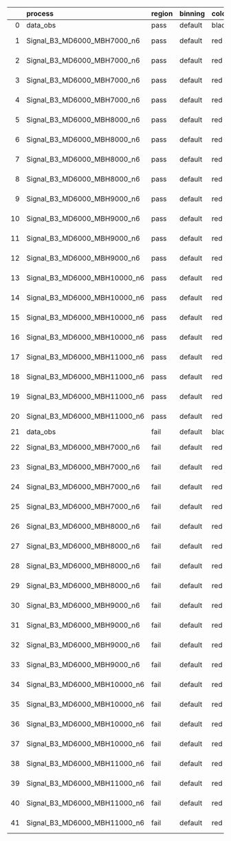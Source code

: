 |    | process                      | region   | binning   | color   | process_type   |   scale | variation   | source_filename                                                       | source_histname    | alias                        | title     |   combine_idx |     lnN |   shapes | syst_type   | direction   | variation_alias   |
|---:|:-----------------------------|:---------|:----------|:--------|:---------------|--------:|:------------|:----------------------------------------------------------------------|:-------------------|:-----------------------------|:----------|--------------:|--------:|---------:|:------------|:------------|:------------------|
|  0 | data_obs                     | pass     | default   | black   | DATA           |       1 | nominal     | ./histograms_for_2DAlphabet_v18//BH_Data.root                         | hpass              | Data                         | Data      |           nan | nan     |      nan | nan         | nan         | nan               |
|  1 | Signal_B3_MD6000_MBH7000_n6  | pass     | default   | red     | SIGNAL         |       1 | lumi        | ./histograms_for_2DAlphabet_v18//BH_Signal_B3_MD6000_MBH7000_n6.root  | hpass              | Signal_B3_MD6000_MBH7000_n6  | BH signal |           nan |   1.016 |      nan | lnN         | nan         | nan               |
|  2 | Signal_B3_MD6000_MBH7000_n6  | pass     | default   | red     | SIGNAL         |       1 | SVM         | ./histograms_for_2DAlphabet_v18//BH_Signal_B3_MD6000_MBH7000_n6.root  | hpass_SVMsyst_up   | Signal_B3_MD6000_MBH7000_n6  | BH signal |           nan | nan     |        1 | shapes      | Up          | SVMsyst           |
|  3 | Signal_B3_MD6000_MBH7000_n6  | pass     | default   | red     | SIGNAL         |       1 | SVM         | ./histograms_for_2DAlphabet_v18//BH_Signal_B3_MD6000_MBH7000_n6.root  | hpass_SVMsyst_down | Signal_B3_MD6000_MBH7000_n6  | BH signal |           nan | nan     |        1 | shapes      | Down        | SVMsyst           |
|  4 | Signal_B3_MD6000_MBH7000_n6  | pass     | default   | red     | SIGNAL         |       1 | nominal     | ./histograms_for_2DAlphabet_v18//BH_Signal_B3_MD6000_MBH7000_n6.root  | hpass              | Signal_B3_MD6000_MBH7000_n6  | BH signal |           nan | nan     |      nan | nan         | nan         | nan               |
|  5 | Signal_B3_MD6000_MBH8000_n6  | pass     | default   | red     | SIGNAL         |       1 | lumi        | ./histograms_for_2DAlphabet_v18//BH_Signal_B3_MD6000_MBH8000_n6.root  | hpass              | Signal_B3_MD6000_MBH8000_n6  | BH signal |           nan |   1.016 |      nan | lnN         | nan         | nan               |
|  6 | Signal_B3_MD6000_MBH8000_n6  | pass     | default   | red     | SIGNAL         |       1 | SVM         | ./histograms_for_2DAlphabet_v18//BH_Signal_B3_MD6000_MBH8000_n6.root  | hpass_SVMsyst_up   | Signal_B3_MD6000_MBH8000_n6  | BH signal |           nan | nan     |        1 | shapes      | Up          | SVMsyst           |
|  7 | Signal_B3_MD6000_MBH8000_n6  | pass     | default   | red     | SIGNAL         |       1 | SVM         | ./histograms_for_2DAlphabet_v18//BH_Signal_B3_MD6000_MBH8000_n6.root  | hpass_SVMsyst_down | Signal_B3_MD6000_MBH8000_n6  | BH signal |           nan | nan     |        1 | shapes      | Down        | SVMsyst           |
|  8 | Signal_B3_MD6000_MBH8000_n6  | pass     | default   | red     | SIGNAL         |       1 | nominal     | ./histograms_for_2DAlphabet_v18//BH_Signal_B3_MD6000_MBH8000_n6.root  | hpass              | Signal_B3_MD6000_MBH8000_n6  | BH signal |           nan | nan     |      nan | nan         | nan         | nan               |
|  9 | Signal_B3_MD6000_MBH9000_n6  | pass     | default   | red     | SIGNAL         |       1 | lumi        | ./histograms_for_2DAlphabet_v18//BH_Signal_B3_MD6000_MBH9000_n6.root  | hpass              | Signal_B3_MD6000_MBH9000_n6  | BH signal |           nan |   1.016 |      nan | lnN         | nan         | nan               |
| 10 | Signal_B3_MD6000_MBH9000_n6  | pass     | default   | red     | SIGNAL         |       1 | SVM         | ./histograms_for_2DAlphabet_v18//BH_Signal_B3_MD6000_MBH9000_n6.root  | hpass_SVMsyst_up   | Signal_B3_MD6000_MBH9000_n6  | BH signal |           nan | nan     |        1 | shapes      | Up          | SVMsyst           |
| 11 | Signal_B3_MD6000_MBH9000_n6  | pass     | default   | red     | SIGNAL         |       1 | SVM         | ./histograms_for_2DAlphabet_v18//BH_Signal_B3_MD6000_MBH9000_n6.root  | hpass_SVMsyst_down | Signal_B3_MD6000_MBH9000_n6  | BH signal |           nan | nan     |        1 | shapes      | Down        | SVMsyst           |
| 12 | Signal_B3_MD6000_MBH9000_n6  | pass     | default   | red     | SIGNAL         |       1 | nominal     | ./histograms_for_2DAlphabet_v18//BH_Signal_B3_MD6000_MBH9000_n6.root  | hpass              | Signal_B3_MD6000_MBH9000_n6  | BH signal |           nan | nan     |      nan | nan         | nan         | nan               |
| 13 | Signal_B3_MD6000_MBH10000_n6 | pass     | default   | red     | SIGNAL         |       1 | lumi        | ./histograms_for_2DAlphabet_v18//BH_Signal_B3_MD6000_MBH10000_n6.root | hpass              | Signal_B3_MD6000_MBH10000_n6 | BH signal |           nan |   1.016 |      nan | lnN         | nan         | nan               |
| 14 | Signal_B3_MD6000_MBH10000_n6 | pass     | default   | red     | SIGNAL         |       1 | SVM         | ./histograms_for_2DAlphabet_v18//BH_Signal_B3_MD6000_MBH10000_n6.root | hpass_SVMsyst_up   | Signal_B3_MD6000_MBH10000_n6 | BH signal |           nan | nan     |        1 | shapes      | Up          | SVMsyst           |
| 15 | Signal_B3_MD6000_MBH10000_n6 | pass     | default   | red     | SIGNAL         |       1 | SVM         | ./histograms_for_2DAlphabet_v18//BH_Signal_B3_MD6000_MBH10000_n6.root | hpass_SVMsyst_down | Signal_B3_MD6000_MBH10000_n6 | BH signal |           nan | nan     |        1 | shapes      | Down        | SVMsyst           |
| 16 | Signal_B3_MD6000_MBH10000_n6 | pass     | default   | red     | SIGNAL         |       1 | nominal     | ./histograms_for_2DAlphabet_v18//BH_Signal_B3_MD6000_MBH10000_n6.root | hpass              | Signal_B3_MD6000_MBH10000_n6 | BH signal |           nan | nan     |      nan | nan         | nan         | nan               |
| 17 | Signal_B3_MD6000_MBH11000_n6 | pass     | default   | red     | SIGNAL         |       1 | lumi        | ./histograms_for_2DAlphabet_v18//BH_Signal_B3_MD6000_MBH11000_n6.root | hpass              | Signal_B3_MD6000_MBH11000_n6 | BH signal |           nan |   1.016 |      nan | lnN         | nan         | nan               |
| 18 | Signal_B3_MD6000_MBH11000_n6 | pass     | default   | red     | SIGNAL         |       1 | SVM         | ./histograms_for_2DAlphabet_v18//BH_Signal_B3_MD6000_MBH11000_n6.root | hpass_SVMsyst_up   | Signal_B3_MD6000_MBH11000_n6 | BH signal |           nan | nan     |        1 | shapes      | Up          | SVMsyst           |
| 19 | Signal_B3_MD6000_MBH11000_n6 | pass     | default   | red     | SIGNAL         |       1 | SVM         | ./histograms_for_2DAlphabet_v18//BH_Signal_B3_MD6000_MBH11000_n6.root | hpass_SVMsyst_down | Signal_B3_MD6000_MBH11000_n6 | BH signal |           nan | nan     |        1 | shapes      | Down        | SVMsyst           |
| 20 | Signal_B3_MD6000_MBH11000_n6 | pass     | default   | red     | SIGNAL         |       1 | nominal     | ./histograms_for_2DAlphabet_v18//BH_Signal_B3_MD6000_MBH11000_n6.root | hpass              | Signal_B3_MD6000_MBH11000_n6 | BH signal |           nan | nan     |      nan | nan         | nan         | nan               |
| 21 | data_obs                     | fail     | default   | black   | DATA           |       1 | nominal     | ./histograms_for_2DAlphabet_v18//BH_Data.root                         | hfail              | Data                         | Data      |           nan | nan     |      nan | nan         | nan         | nan               |
| 22 | Signal_B3_MD6000_MBH7000_n6  | fail     | default   | red     | SIGNAL         |       1 | lumi        | ./histograms_for_2DAlphabet_v18//BH_Signal_B3_MD6000_MBH7000_n6.root  | hfail              | Signal_B3_MD6000_MBH7000_n6  | BH signal |           nan |   1.016 |      nan | lnN         | nan         | nan               |
| 23 | Signal_B3_MD6000_MBH7000_n6  | fail     | default   | red     | SIGNAL         |       1 | SVM         | ./histograms_for_2DAlphabet_v18//BH_Signal_B3_MD6000_MBH7000_n6.root  | hfail_SVMsyst_up   | Signal_B3_MD6000_MBH7000_n6  | BH signal |           nan | nan     |        1 | shapes      | Up          | SVMsyst           |
| 24 | Signal_B3_MD6000_MBH7000_n6  | fail     | default   | red     | SIGNAL         |       1 | SVM         | ./histograms_for_2DAlphabet_v18//BH_Signal_B3_MD6000_MBH7000_n6.root  | hfail_SVMsyst_down | Signal_B3_MD6000_MBH7000_n6  | BH signal |           nan | nan     |        1 | shapes      | Down        | SVMsyst           |
| 25 | Signal_B3_MD6000_MBH7000_n6  | fail     | default   | red     | SIGNAL         |       1 | nominal     | ./histograms_for_2DAlphabet_v18//BH_Signal_B3_MD6000_MBH7000_n6.root  | hfail              | Signal_B3_MD6000_MBH7000_n6  | BH signal |           nan | nan     |      nan | nan         | nan         | nan               |
| 26 | Signal_B3_MD6000_MBH8000_n6  | fail     | default   | red     | SIGNAL         |       1 | lumi        | ./histograms_for_2DAlphabet_v18//BH_Signal_B3_MD6000_MBH8000_n6.root  | hfail              | Signal_B3_MD6000_MBH8000_n6  | BH signal |           nan |   1.016 |      nan | lnN         | nan         | nan               |
| 27 | Signal_B3_MD6000_MBH8000_n6  | fail     | default   | red     | SIGNAL         |       1 | SVM         | ./histograms_for_2DAlphabet_v18//BH_Signal_B3_MD6000_MBH8000_n6.root  | hfail_SVMsyst_up   | Signal_B3_MD6000_MBH8000_n6  | BH signal |           nan | nan     |        1 | shapes      | Up          | SVMsyst           |
| 28 | Signal_B3_MD6000_MBH8000_n6  | fail     | default   | red     | SIGNAL         |       1 | SVM         | ./histograms_for_2DAlphabet_v18//BH_Signal_B3_MD6000_MBH8000_n6.root  | hfail_SVMsyst_down | Signal_B3_MD6000_MBH8000_n6  | BH signal |           nan | nan     |        1 | shapes      | Down        | SVMsyst           |
| 29 | Signal_B3_MD6000_MBH8000_n6  | fail     | default   | red     | SIGNAL         |       1 | nominal     | ./histograms_for_2DAlphabet_v18//BH_Signal_B3_MD6000_MBH8000_n6.root  | hfail              | Signal_B3_MD6000_MBH8000_n6  | BH signal |           nan | nan     |      nan | nan         | nan         | nan               |
| 30 | Signal_B3_MD6000_MBH9000_n6  | fail     | default   | red     | SIGNAL         |       1 | lumi        | ./histograms_for_2DAlphabet_v18//BH_Signal_B3_MD6000_MBH9000_n6.root  | hfail              | Signal_B3_MD6000_MBH9000_n6  | BH signal |           nan |   1.016 |      nan | lnN         | nan         | nan               |
| 31 | Signal_B3_MD6000_MBH9000_n6  | fail     | default   | red     | SIGNAL         |       1 | SVM         | ./histograms_for_2DAlphabet_v18//BH_Signal_B3_MD6000_MBH9000_n6.root  | hfail_SVMsyst_up   | Signal_B3_MD6000_MBH9000_n6  | BH signal |           nan | nan     |        1 | shapes      | Up          | SVMsyst           |
| 32 | Signal_B3_MD6000_MBH9000_n6  | fail     | default   | red     | SIGNAL         |       1 | SVM         | ./histograms_for_2DAlphabet_v18//BH_Signal_B3_MD6000_MBH9000_n6.root  | hfail_SVMsyst_down | Signal_B3_MD6000_MBH9000_n6  | BH signal |           nan | nan     |        1 | shapes      | Down        | SVMsyst           |
| 33 | Signal_B3_MD6000_MBH9000_n6  | fail     | default   | red     | SIGNAL         |       1 | nominal     | ./histograms_for_2DAlphabet_v18//BH_Signal_B3_MD6000_MBH9000_n6.root  | hfail              | Signal_B3_MD6000_MBH9000_n6  | BH signal |           nan | nan     |      nan | nan         | nan         | nan               |
| 34 | Signal_B3_MD6000_MBH10000_n6 | fail     | default   | red     | SIGNAL         |       1 | lumi        | ./histograms_for_2DAlphabet_v18//BH_Signal_B3_MD6000_MBH10000_n6.root | hfail              | Signal_B3_MD6000_MBH10000_n6 | BH signal |           nan |   1.016 |      nan | lnN         | nan         | nan               |
| 35 | Signal_B3_MD6000_MBH10000_n6 | fail     | default   | red     | SIGNAL         |       1 | SVM         | ./histograms_for_2DAlphabet_v18//BH_Signal_B3_MD6000_MBH10000_n6.root | hfail_SVMsyst_up   | Signal_B3_MD6000_MBH10000_n6 | BH signal |           nan | nan     |        1 | shapes      | Up          | SVMsyst           |
| 36 | Signal_B3_MD6000_MBH10000_n6 | fail     | default   | red     | SIGNAL         |       1 | SVM         | ./histograms_for_2DAlphabet_v18//BH_Signal_B3_MD6000_MBH10000_n6.root | hfail_SVMsyst_down | Signal_B3_MD6000_MBH10000_n6 | BH signal |           nan | nan     |        1 | shapes      | Down        | SVMsyst           |
| 37 | Signal_B3_MD6000_MBH10000_n6 | fail     | default   | red     | SIGNAL         |       1 | nominal     | ./histograms_for_2DAlphabet_v18//BH_Signal_B3_MD6000_MBH10000_n6.root | hfail              | Signal_B3_MD6000_MBH10000_n6 | BH signal |           nan | nan     |      nan | nan         | nan         | nan               |
| 38 | Signal_B3_MD6000_MBH11000_n6 | fail     | default   | red     | SIGNAL         |       1 | lumi        | ./histograms_for_2DAlphabet_v18//BH_Signal_B3_MD6000_MBH11000_n6.root | hfail              | Signal_B3_MD6000_MBH11000_n6 | BH signal |           nan |   1.016 |      nan | lnN         | nan         | nan               |
| 39 | Signal_B3_MD6000_MBH11000_n6 | fail     | default   | red     | SIGNAL         |       1 | SVM         | ./histograms_for_2DAlphabet_v18//BH_Signal_B3_MD6000_MBH11000_n6.root | hfail_SVMsyst_up   | Signal_B3_MD6000_MBH11000_n6 | BH signal |           nan | nan     |        1 | shapes      | Up          | SVMsyst           |
| 40 | Signal_B3_MD6000_MBH11000_n6 | fail     | default   | red     | SIGNAL         |       1 | SVM         | ./histograms_for_2DAlphabet_v18//BH_Signal_B3_MD6000_MBH11000_n6.root | hfail_SVMsyst_down | Signal_B3_MD6000_MBH11000_n6 | BH signal |           nan | nan     |        1 | shapes      | Down        | SVMsyst           |
| 41 | Signal_B3_MD6000_MBH11000_n6 | fail     | default   | red     | SIGNAL         |       1 | nominal     | ./histograms_for_2DAlphabet_v18//BH_Signal_B3_MD6000_MBH11000_n6.root | hfail              | Signal_B3_MD6000_MBH11000_n6 | BH signal |           nan | nan     |      nan | nan         | nan         | nan               |